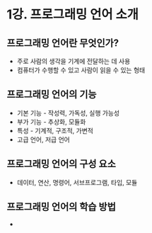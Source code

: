 # 1강. 프로그래밍 언어 소개

## 프로그래밍 언어란 무엇인가?

- 주로 사람의 생각을 기계에 전달하는 데 사용
- 컴퓨터가 수행할 수 있고 사람이 읽을 수 있는 형태

## 프로그래밍 언어의 기능

- 기본 기능 - 작성력, 가독성, 실행 가능성
- 부가 기능 - 추상화, 모듈화
- 특성 - 기계적, 구조적, 가변적
- 고급 언어, 저급 언어

## 프로그래밍 언어의 구성 요소

- 데이터, 연산, 명령어, 서브프로그램, 타입, 모듈

## 프로그래밍 언어의 학습 방법

-